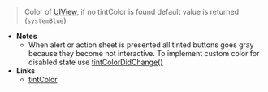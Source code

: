 > Color of [UIView](UIView.md), if no tintColor is found default value is returned (`systemBlue`)

- **Notes**
	- When alert or action sheet is presented all tinted buttons goes gray because they become not interactive. To implement custom color for disabled state use [tintColorDidChange()](https://developer.apple.com/documentation/uikit/uiview/1622620-tintcolordidchange) 
- **Links**
	- [tintColor](https://sarunw.com/posts/tintcolor/)